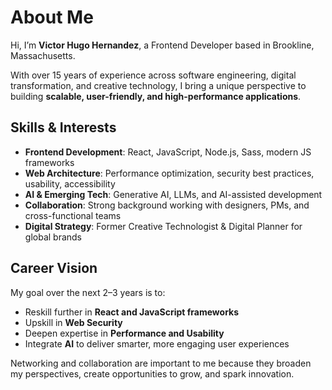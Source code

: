 # About Me

Hi, I’m **Victor Hugo Hernandez**, a Frontend Developer based in Brookline, Massachusetts.  

With over 15 years of experience across software engineering, digital transformation, and creative technology, I bring a unique perspective to building **scalable, user-friendly, and high-performance applications**.  

## Skills & Interests
- **Frontend Development**: React, JavaScript, Node.js, Sass, modern JS frameworks
- **Web Architecture**: Performance optimization, security best practices, usability, accessibility
- **AI & Emerging Tech**: Generative AI, LLMs, and AI-assisted development
- **Collaboration**: Strong background working with designers, PMs, and cross-functional teams
- **Digital Strategy**: Former Creative Technologist & Digital Planner for global brands

## Career Vision
My goal over the next 2–3 years is to:
- Reskill further in **React and JavaScript frameworks**
- Upskill in **Web Security**
- Deepen expertise in **Performance and Usability**
- Integrate **AI** to deliver smarter, more engaging user experiences  

Networking and collaboration are important to me because they broaden my perspectives, create opportunities to grow, and spark innovation.  

